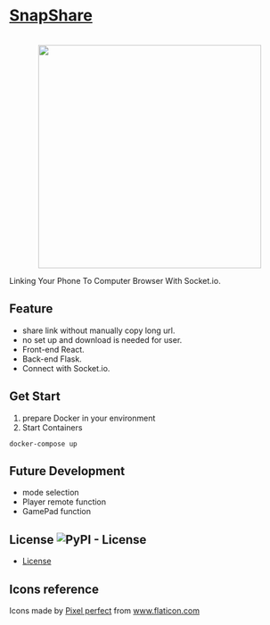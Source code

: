 # [SnapShare](https://snapshare.link)
<p align="center">
    <br>
    <img src="https://raw.githubusercontent.com/voidful/SnapShare/master/website/public/logo512.png" width="400"/>
    <br>
</p>
Linking Your Phone To Computer Browser With Socket.io. 

## Feature
- share link without manually copy long url.
- no set up and download is needed for user.
- Front-end React.
- Back-end  Flask.
- Connect with Socket.io.

## Get Start
1. prepare Docker in your environment
2. Start Containers
```
docker-compose up
```

## Future Development
- mode selection
- Player remote function
- GamePad function

## License ![PyPI - License](https://img.shields.io/github/license/voidful/SnapShare)

* [License](https://github.com/voidful/SnapShare/blob/master/LICENSE)

## Icons reference
<div>Icons made by <a href="https://icon54.com/" title="Pixel perfect">Pixel perfect</a> from <a href="https://www.flaticon.com/" title="Flaticon">www.flaticon.com</a></div>